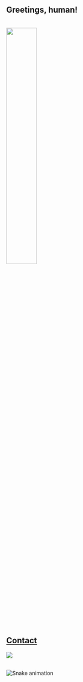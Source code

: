 ## Greetings, human! 
</br>

 <div>
  <a href="https://github.com/luuull">
 <img align="center" height="auto" width="40%" src="https://github-readme-stats.vercel.app/api/top-langs/?username=luuull&layout=compact&langs_count=16&theme=buefy"/>
   
</div>
  
</br>

## Contact 
<div> 
  <a href="https://www.linkedin.com/in/luana-souza" target="_blank"><img src="https://img.shields.io/badge/-LinkedIn-%230077B5?style=for-the-badge&logo=linkedin&logoColor=white" target="_blank"></a> 
 </br>
</br>
 
  ![Snake animation](https://github.com/luuull/luuull/blob/output/github-contribution-grid-snake.svg)
 
</div>
